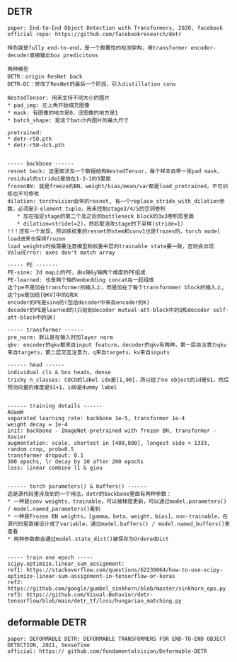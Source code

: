 ## DETR

    paper: End-to-End Object Detection with Transformers, 2020, facebook
    official repo: https://github.com/facebookresearch/detr

    特色就是fully end-to-end，是一个颠覆性的检测架构，用transformer encoder-decoder直接输出box predicitons

    两种模型
    DETR：origin ResNet back
    DETR-DC：修改了ResNet的最后一个阶段，引入distillation conv

    NestedTensor: 用来支持不同大小的图片
    * pad_img: 左上角开始填充图像
    * mask: 有图像的地方是0，没图像的地方是1
    * batch_shape: 是这个batch内图片的最大尺寸

    pretrained: 
    * detr-r50.pth
    * detr-r50-dc5.pth


    ----- backbone ------
    resnet back: 这里面涉及一个数据结构NestedTensor，每个样本自带一张pad mask，residual的stride2是放在1-3-1的3里面
    frozenBN: 就是freeze的BN，weight/bias/mean/var都是load_pretrained，不可训练也不可修改
    dilation: torchvision自带的resnet, 有一个replace_stride_with_dilation参数，必须是3-element tuple，用来控制stage3/4/5的空洞卷积
       * 加在指定stage的第二个及之后的bottleneck block的3x3卷积层里面
       * dilation=stride(=2)，然后取消改stage的下采样(stride=1)
    !!！还有一个发现，预训练权重的resnet的stem和conv1也是frozen的，torch model load进来也保持frozen
    load_weights时候需要注意模型和权重中层的trainable state要一致，否则会出现ValueError: axes don't match array

    ----- PE -------
    PE-sine: 2d map上的PE，由x轴&y轴两个维度的PE组成
    PE-learned: 也是两个轴的embedding concat在一起组成
    这个pe不是加在transformer的输入上，而是加在了每个transformmer block的输入上,
    这个pe是加给[QKV]中的Q和K
    encoder的PE是sine的(包括decoder中来自encoder的K)
    decoder的PE是learned的(只给到decoder mutual-att-block中的Q和decoder self-att-block中的QK)

    ----- transformer ------
    pre_norm: 默认是在输入时加layer norm
    qkv: encoder的qkv都来自input feature，decoder的qkv有两种，第一层自注意力qkv来自targets，第二层交互注意力，q来自targets，kv来自inputs

    ------ head ------
    individual cls & box heads，dense
    tricky n_classes: COCO的label idx是[1,90]，所以给了no object的id是91，然后预测向量的维度是91+1，id0是dummy label


    ------ training details ------
    AdamW
    separated learning rate: backbone 1e-5, transformer 1e-4
    weight decay = 1e-4
    init: backbone - ImageNet-pretrained with frozen BN, transformer - Xavier
    augmentation: scale, shortest in [480,800], longest side < 1333, random crop, prob=0.5 
    transformer dropout: 0.1
    300 epochs, lr decay by 10 after 200 epochs
    loss: linear combine l1 & giou


    ------ torch parameters() & buffers() ------
    这是源代码里涉及到的一个用法，detr的backbone里面有两种参数：
    * 一种是conv weights，trainable，可以被梯度更新，可以通过model.parameters() / model.named_parameters()看到
    * 一种是Frozen BN weights，[gamma，beta，weight，bias]，non-trainable，在源代码里直接设计成了variable，通过model.buffers() / model.named_buffers()来查看
    * 两种参数都会通过model.state_dict()被保存为OrderedDict


    ----- train one epoch -----
    scipy.optimize.linear_sum_assignment: 
    ref1: https://stackoverflow.com/questions/62238064/how-to-use-scipy-optimize-linear-sum-assignment-in-tensorflow-or-keras
    ref2: https://github.com/google/gumbel_sinkhorn/blob/master/sinkhorn_ops.py
    ref3: https://github.com/Visual-Behavior/detr-tensorflow/blob/main/detr_tf/loss/hungarian_matching.py









## deformable DETR

    paper: DEFORMABLE DETR: DEFORMABLE TRANSFORMERS FOR END-TO-END OBJECT DETECTION, 2021, SenseTime
    official: https:// github.com/fundamentalvision/Deformable-DETR







